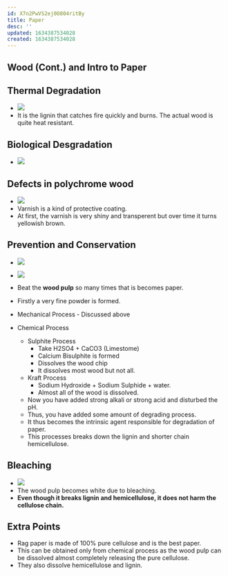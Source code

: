 ```yaml
---
id: X7n2PwVS2ej0O804ritBy
title: Paper
desc: ''
updated: 1634387534028
created: 1634387534028
---
```


## Wood (Cont.) and Intro to Paper

## Thermal Degradation

- ![](/assets/images/2021-10-16-18-04-37.png)
- It is the lignin that catches fire quickly and burns. The actual wood is quite heat resistant.

## Biological Desgradation

- ![](/assets/images/2021-10-16-18-05-46.png)

## Defects in polychrome wood

- ![](/assets/images/2021-10-16-18-06-44.png)
- Varnish is a kind of protective coating.
- At first, the varnish is very shiny and transperent but over time it turns yellowish brown.

## Prevention and Conservation

- ![](/assets/images/2021-10-16-18-10-57.png)


- ![](/assets/images/2021-10-16-18-23-37.png)
- Beat the **wood pulp** so many times that is becomes paper.
- Firstly a very fine powder is formed.
- Mechanical Process - Discussed above
- Chemical Process
  - Sulphite Process
    - Take H2SO4 + CaCO3 (Limestome)
    - Calcium Bisulphite is formed
    - Dissolves the wood chip
    - It dissolves most wood but not all.
  - Kraft Process
    - Sodium Hydroxide + Sodium Sulphide + water.
    - Almost all of the wood is dissolved.
  - Now you have added strong alkali or strong acid and disturbed the pH.
  - Thus, you have added some amount of degrading process.
  - It thus becomes the intrinsic agent responsible for degradation of paper.
  - This processes breaks down the lignin and shorter chain hemicellulose.

## Bleaching

- ![](/assets/images/2021-10-16-18-30-29.png)
- The wood pulp becomes white due to bleaching.
- **Even though it breaks lignin and hemicellulose, it does not harm the cellulose chain.**

## Extra Points

- Rag paper is made of 100% pure cellulose and is the best paper.
- This can be obtained only from chemical process as the wood pulp can be dissolved almost completely releasing the pure cellulose.
- They also dissolve hemicellulose and lignin.

